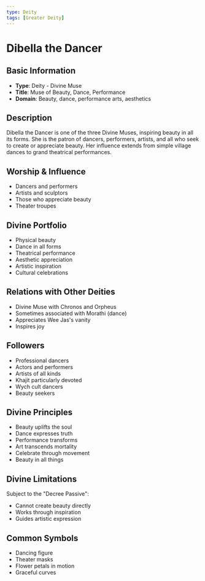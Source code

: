 ```yaml
---
type: Deity
tags: [Greater Deity]
---
```


# Dibella the Dancer

## Basic Information
- **Type**: Deity - Divine Muse
- **Title**: Muse of Beauty, Dance, Performance
- **Domain**: Beauty, dance, performance arts, aesthetics

## Description
Dibella the Dancer is one of the three Divine Muses, inspiring beauty in all its forms. She is the patron of dancers, performers, artists, and all who seek to create or appreciate beauty. Her influence extends from simple village dances to grand theatrical performances.

## Worship & Influence
- Dancers and performers
- Artists and sculptors
- Those who appreciate beauty
- Theater troupes

## Divine Portfolio
- Physical beauty
- Dance in all forms
- Theatrical performance
- Aesthetic appreciation
- Artistic inspiration
- Cultural celebrations

## Relations with Other Deities
- Divine Muse with Chronos and Orpheus
- Sometimes associated with Morathi (dance)
- Appreciates Wee Jas's vanity
- Inspires joy

## Followers
- Professional dancers
- Actors and performers
- Artists of all kinds
- Khajit particularly devoted
- Wych cult dancers
- Beauty seekers

## Divine Principles
- Beauty uplifts the soul
- Dance expresses truth
- Performance transforms
- Art transcends mortality
- Celebrate through movement
- Beauty in all things

## Divine Limitations
Subject to the "Decree Passive":
- Cannot create beauty directly
- Works through inspiration
- Guides artistic expression

## Common Symbols
- Dancing figure
- Theater masks
- Flower petals in motion
- Graceful curves
